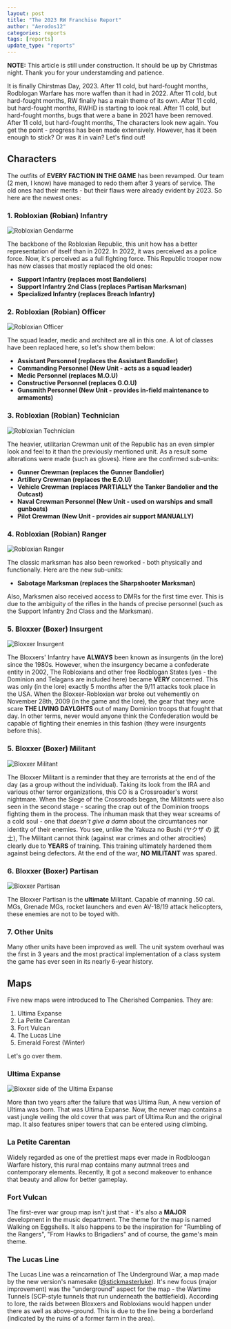 ```yaml
---
layout: post
title: "The 2023 RW Franchise Report"
author: "Aerodos12"
categories: reports
tags: [reports]
update_type: "reports"
---
```

**NOTE:** This article is still under construction. It should be up by Christmas night. Thank you for your understamding and patience.

It is finally Chirstmas Day, 2023. After 11 cold, but hard-fought months, Rodblogan Warfare has more waffen than it had in 2022.
After 11 cold, but hard-fought months, RW finally has a main theme of its own. After 11 cold, but hard-fought months, RWHD is starting to look real.
After 11 cold, but hard-fought months, bugs that were a bane in 2021 have been removed. After 11 cold, but hard-fought months, The characters look new again. You get the point - progress has been made extensively. However, has it been enough to stick? Or was it in vain? Let's find out!

## Characters

The outfits of **EVERY FACTION IN THE GAME** has been revamped. Our team (2 men, I know) have managed to redo them after 3 years of service. The old ones had their merits - but their flaws were already evident by 2023. So here are the newest ones:

### 1. Robloxian (Robian) Infantry

![Robloxian Gendarme](assets/img/xmasreport-01.png)

The backbone of the Robloxian Republic, this unit how has a better representation of itself than in 2022. In 2022, it was perceived as a police force. Now, it's perceived as a full 
fighting force. This Republic trooper now has new classes that mostly replaced the old ones:

- **Support Infantry (replaces most Bandoliers)**
- **Support Infantry 2nd Class (replaces Partisan Marksman)**
- **Specialized Infantry (replaces Breach Infantry)**

### 2. Robloxian (Robian) Officer

![Robloxian Officer](assets/img/xmasreport-02.png)

The squad leader, medic and architect are all in this one. A lot of classes have been replaced here, so let's show them below:

- **Assistant Personnel (replaces the Assistant Bandolier)**
- **Commanding Personnel (New Unit - acts as a squad leader)**
- **Medic Personnel (replaces M.O.U)**
- **Constructive Personnel (replaces G.O.U)**
- **Gunsmith Personnel (New Unit - provides in-field maintenance to armaments)**

### 3. Robloxian (Robian) Technician


![Robloxian Technician](assets/img/xmasreport-03.png)

The heavier, utilitarian Crewman unit of the Republic has an even simpler look and feel to it than the previously mentioned unit. As a result some alterations were made (such as gloves). Here are the confirmed sub-units: 

- **Gunner Crewman (replaces the Gunner Bandolier)**
- **Artillery Crewman (replaces the E.O.U)**
- **Vehicle Crewman (replaces PARTIALLY the Tanker Bandolier and the Outcast)**
- **Naval Crewman Personnel (New Unit - used on warships and small gunboats)**
- **Pilot Crewman (New Unit - provides air support MANUALLY)**

### 4. Robloxian (Robian) Ranger

![Robloxian Ranger](assets/img/xmasreport-04.png)

The classic marksman has also been reworked - both physically and functionally. Here are the new sub-units: 

- **Sabotage Marksman (replaces the Sharpshooter Marksman)**

Also, Marksmen also received access to DMRs for the first time ever. This is due to the ambiguity of the rifles in the hands of precise personnel (such as the Support Infantry 2nd Class and the Marksman).

### 5. Bloxxer (Boxer) Insurgent

![Bloxxer Insurgent](assets/img/xmasreport-05.png)

The Bloxxers' Infantry have **ALWAYS** been known as insurgents (in the lore) since the 1980s. However, when the insurgency became a confederate entity in 2002, The Robloxians and other free Rodblogan States (yes - the Dominion and Telagans are included here) became **VERY** concerned. This was only (in the lore) exactly 5 months after the 9/11 attacks took place in the USA. When the Bloxxer-Robloxian war broke out vehemently on November 28th, 2009 (in the game and the lore), the gear that they wore scare **THE LIVING DAYLGHTS** out of many Dominion troops that fought that day. In other terms, never would anyone think the Confederation would be capable of fighting their enemies in this fashion (they were insurgents before this).

### 5. Bloxxer (Boxer) Militant

![Bloxxer Militant](assets/img/xmasreport-05.png)

The Bloxxer Militant is a reminder that they are terrorists at the end of the day (as a group without the individual). Taking its look from the IRA and various other terror organizations, this CO is a Crossroader's worst nightmare. When the Siege of the Crossroads began, the Militants were also seen in the second stage - scaring the crap out of the Dominion troops fighting them in the process. The inhuman mask that they wear screams of a cold soul - one that *doesn't give a damn* about the circumtances nor identity of their enemies. You see, unlike the Yakuza no Bushi (ヤクザ の 武士), The Militant cannot think (against war crimes  and other atrocities) clearly due to **YEARS** of training. This training ultimately hardened them against being defectors. At the end of the war, **NO MILITANT** was spared. 

### 6. Bloxxer (Boxer) Partisan

![Bloxxer Partisan](assets/img/xmasreport-06.png)

The Bloxxer Partisan is the **ultimate** Militant. Capable of manning .50 cal. MGs, Grenade MGs, rocket launchers and even AV-18/19 attack helicopters, these enemies are not to be toyed with.


### 7. Other Units

Many other units have been improved as well. The unit system overhaul was the first in 3 years and the most practical implementation of a class system the game has ever seen in its nearly 6-year history.


## Maps

Five new maps were introduced to The Cherished Companies. They are:

1. Ultima Expanse
2. La Petite Carentan
3. Fort Vulcan
4. The Lucas Line
5. Emerald Forest (Winter)

Let's go over them.

### Ultima Expanse

![Bloxxer side of the Ultima Expanse](assets/img/xmasreport-07.png)

More than two years after the failure that was Ultima Run, A new version of Ultima was born. That was Ultima Expanse. Now, the newer map contains a vast jungle veiling the old cover that was part of Ultima Run and the original map. It also features sniper towers that can be entered using climbing.

### La Petite Carentan

Widely regarded as one of the prettiest maps ever made in Rodbloogan Warfare history, this rural map contains many autmnal trees and contemporary elements. Recently, It got a second makeover to enhance that beauty and allow for better gameplay.

### Fort Vulcan 

The first-ever war group map isn't just that - it's also a **MAJOR** development in the music department. The theme for the map is named Walking on Eggshells. It also happens to be the inspiration for "Rumbling of the Rangers", "From Hawks to Brigadiers" and of course, the game's main theme.

### The Lucas Line 

The Lucas Line was a reincarnation of The Underground War, a map made by the new version's namesake ([@stickmasterluke](https://www.roblox.com/users/80254/profile)). It's new focus (major improvement) was the "underground" aspect for the map - the Wartime Tunnels (SCP-style tunnels that run underneath the battlefield). According to lore, the raids between Bloxxers and Robloxians would happen under there as well as above-ground. This is due to the line being a borderland (indicated by the ruins of a former farm in the area). 